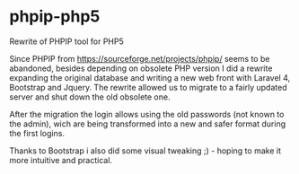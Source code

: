 # phpip-php5
Rewrite of PHPIP tool for PHP5

Since PHPIP from https://sourceforge.net/projects/phpip/ seems to be abandoned, besides depending on obsolete PHP version I did a rewrite expanding the original database and writing a new web front with Laravel 4, Bootstrap and Jquery.
The rewrite allowed us to migrate to a fairly updated server and shut down the old obsolete one.

After the migration the login allows using the old passwords (not known to the admin), wich are being transformed into a new and safer format during the first logins.

Thanks to Bootstrap i also did some visual tweaking ;) - hoping to make it more intuitive and practical.
